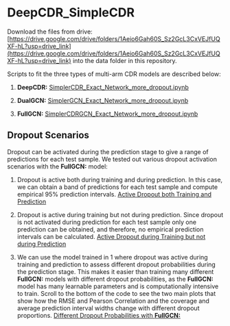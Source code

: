 # DeepCDR_SimpleCDR

Download the files from drive: [https://drive.google.com/drive/folders/1Aeio6Gah60S_Sz2GcL3CxVEJfUQXF-hL?usp=drive_link](https://drive.google.com/drive/folders/1Aeio6Gah60S_Sz2GcL3CxVEJfUQXF-hL?usp=drive_link) into the data folder in this repository.


Scripts to fit the three types of multi-arm CDR models are described below: 

1.  **DeepCDR:**  [SimplerCDR_Exact_Network_more_dropout.ipynb](https://github.com/Ved-Piyush/DeepCDR_SimpleCDR/blob/main/SimplerDeepCDR/SimplerCDR_Exact_Network_more_dropout.ipynb)

2.  **DualGCN:**  [SimplerGCN_Exact_Network_more_dropout.ipynb](https://github.com/Ved-Piyush/DeepCDR_SimpleCDR/blob/main/SimplerDeepCDR/SimplerGCN_Exact_Network_more_dropout.ipynb)

3. **FullGCN:**  [SimplerCDRGCN_Exact_Network_more_dropout.ipynb](https://github.com/Ved-Piyush/DeepCDR_SimpleCDR/blob/main/SimplerDeepCDR/SimplerCDRGCN_Exact_Network_more_dropout.ipynb)

## Dropout Scenarios

Dropout can be activated during the prediction stage to give a range of predictions for each test sample. We tested out various dropout activation scenarios with the **FullGCN:** model: 

1. Dropout is active both during training and during prediction. In this case, we can obtain a band of predictions for each test sample and compute empirical 95% prediction intervals. [Active Dropout both Training and Prediction](https://github.com/Ved-Piyush/DeepCDR_SimpleCDR/blob/main/SimplerDeepCDR/SimplerCDRGCN_Exact_Network_more_dropout_active_both.ipynb)

2. Dropout is active during training but not during prediction. Since dropout is not activated during prediction for each test sample only one prediction can be obtained, and therefore, no empirical prediction intervals can be calculated. [Active Dropout during Training but not during Prediction](https://github.com/Ved-Piyush/DeepCDR_SimpleCDR/blob/main/SimplerDeepCDR/SimplerCDRGCN_Exact_Network_more_dropout_active_only_train_not_pred.ipynb)

3. We can use the model trained in 1 where dropout was active during training and prediction to assess different dropout probabilities during the prediction stage. This makes it easier than training many different **FullGCN:** models with different dropout probabilities, as the **FullGCN:** model has many learnable parameters and is computationally intensive to train. Scroll to the bottom of the code to see the two main plots that show how the RMSE and Pearson Correlation and the coverage and average prediction interval widths change with different dropout proportions. [Different Dropout Probabilities with **FullGCN:**](https://github.com/Ved-Piyush/DeepCDR_SimpleCDR/blob/main/SimplerDeepCDR/SimpleCDRGCN_Dropout_Intervals.ipynb)


